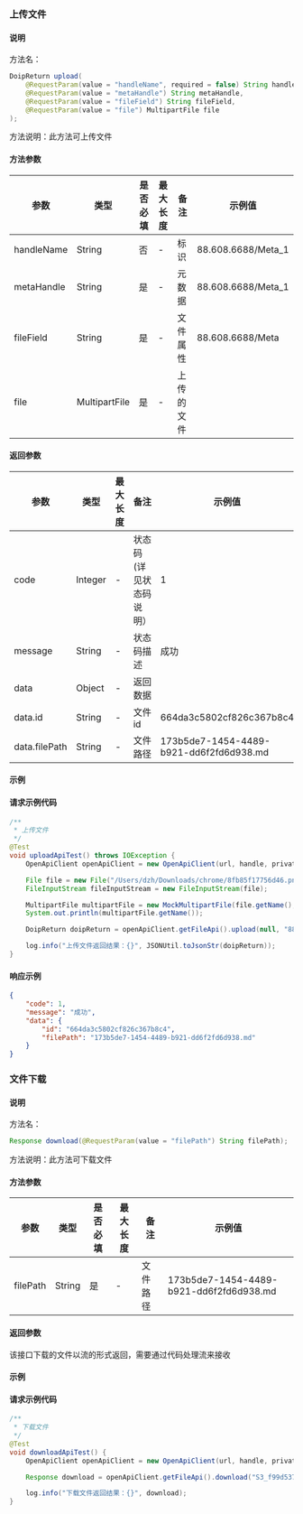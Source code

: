 
### 上传文件

#### 说明

方法名：
```java
DoipReturn upload(
    @RequestParam(value = "handleName", required = false) String handleName,
    @RequestParam(value = "metaHandle") String metaHandle,
    @RequestParam(value = "fileField") String fileField,
    @RequestParam(value = "file") MultipartFile file
);    
```
方法说明：此方法可上传文件

#### 方法参数

|  **参数**  |  **类型**  |  **是否必填**  |  **最大长度**  |  **备注**  |  **示例值**  |
| --- | --- | --- | --- | --- | --- |
|  handleName  |  String  |  否  |  \-  |  标识  |  88.608.6688/Meta\_1  |
|  metaHandle  |  String  |  是  |  \-  |  元数据  |  88.608.6688/Meta\_1  |
|  fileField  |  String  |  是  |  \-  |  文件属性  |  88.608.6688/Meta  |
|  file  |  MultipartFile  |  是  |  \-  |  上传的文件  |   |

#### 返回参数

|  **参数**  |  **类型**  |  **最大长度**  |  **备注**  |  **示例值**  |
| --- | --- | --- | --- | --- |
|  code  |  Integer  |  \-  |  状态码(详见状态码说明）  |  1  |
|  message  |  String  |  \-  |  状态码描述  |  成功  |
|  data  |  Object  |  \-  |  返回数据  |   |
|  data.id  |  String  |  \-  |  文件id  |  664da3c5802cf826c367b8c4  |
|  data.filePath  |  String  |  \-  |  文件路径  |  173b5de7-1454-4489-b921-dd6f2fd6d938.md  |

#### 示例

#### 请求示例代码    
```java
/**
 * 上传文件
 */
@Test
void uploadApiTest() throws IOException {
    OpenApiClient openApiClient = new OpenApiClient(url, handle, privateKeyPem);

    File file = new File("/Users/dzh/Downloads/chrome/8fb85f17756d46.png");
    FileInputStream fileInputStream = new FileInputStream(file);

    MultipartFile multipartFile = new MockMultipartFile(file.getName(), file.getName(), "application/octet-stream", fileInputStream);
    System.out.println(multipartFile.getName());

    DoipReturn doipReturn = openApiClient.getFileApi().upload(null, "88.608.5288/META_07_01", "file", multipartFile);

    log.info("上传文件返回结果：{}", JSONUtil.toJsonStr(doipReturn));
}    
```
#### 响应示例
```json
{
    "code": 1,
    "message": "成功",
    "data": {
        "id": "664da3c5802cf826c367b8c4",
        "filePath": "173b5de7-1454-4489-b921-dd6f2fd6d938.md"
    }
}
```
### 文件下载

#### 说明

方法名：
```java
Response download(@RequestParam(value = "filePath") String filePath);
```
方法说明：此方法可下载文件

#### 方法参数

|  **参数**  |  **类型**  |  **是否必填**  |  **最大长度**  |  **备注**  |  **示例值**  |
| --- | --- | --- | --- | --- | --- |
|  filePath  |  String  |  是  |  \-  |  文件路径  |  173b5de7-1454-4489-b921-dd6f2fd6d938.md  |

#### 返回参数

该接口下载的文件以流的形式返回，需要通过代码处理流来接收

#### 示例

#### 请求示例代码    
```java
/**
 * 下载文件
 */
@Test
void downloadApiTest() {
    OpenApiClient openApiClient = new OpenApiClient(url, handle, privateKeyPem);

    Response download = openApiClient.getFileApi().download("S3_f99d537d-ed6e-439b-ad2a-0b2824bf53c6.p1");

    log.info("下载文件返回结果：{}", download);
}
```